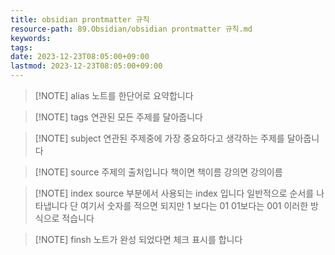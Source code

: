 ```yaml
---
title: obsidian prontmatter 규칙
resource-path: 89.Obsidian/obsidian prontmatter 규칙.md
keywords:
tags:
date: 2023-12-23T08:05:00+09:00
lastmod: 2023-12-23T08:05:00+09:00
---
```

> [!NOTE] alias
> 노트를 한단어로 요약합니다


> [!NOTE]  tags
> 연관된 모든 주제를 달아줍니다


> [!NOTE] subject
> 연관된 주제중에 가장 중요하다고 생각하는 주제를 달아줍니다


> [!NOTE] source 
> 주제의 출처입니다 책이면 책이름 강의면 강의이름


> [!NOTE] index
> source 부분에서 사용되는 index 입니다 일반적으로 순서를 나타냅니다
> 단 여기서 숫자를 적으면 되지만 1 보다는 01  01보다는 001 이러한 방식으로 적습니다


> [!NOTE] finsh
> 노트가 완성 되었다면 체크 표시를 합니다







